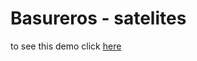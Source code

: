 # Basureros - satelites

to see this demo click [here][demo]

[demo]: https://exildev.github.io/basureros-satelites/
